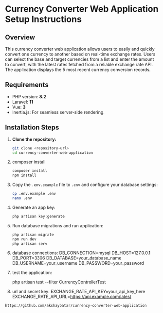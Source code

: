 # Currency Converter Web Application Setup Instructions

## Overview

This currency converter web application allows users to easily and quickly convert one currency to another based on real-time exchange rates. Users can select the base and target currencies from a list and enter the amount to convert, with the latest rates fetched from a reliable exchange rate API. The application displays the 5 most recent currency conversion records.

## Requirements

-   PHP version: **8.2**
-   Laravel: **11**
-   Vue: **3**
-   Inertia.js: For seamless server-side rendering.

## Installation Steps

1. **Clone the repository:**

    ```bash
    git clone <repository-url>
    cd currency-converter-web-application

    ```

2. composer install

    ```bash
    composer install
    npm install
    ```

3. Copy the `.env.example` file to `.env` and configure your database settings:

    ```bash
    cp .env.example .env
    nano .env
    ```

4. Generate an app key:

    ```bash
    php artisan key:generate
    ```

5. Run database migrations and run application:

    ```bash
    php artisan migrate
    npm run dev
    php artisan serv
    ```

6. database connections:
   DB_CONNECTION=mysql
   DB_HOST=127.0.0.1
   DB_PORT=3306
   DB_DATABASE=your_database_name
   DB_USERNAME=your_username
   DB_PASSWORD=your_password

7. test the application:

    php artisan test --filter CurrencyControllerTest

8. url and secret key:
   EXCHANGE_RATE_API_KEY=your_api_key_here
   EXCHANGE_RATE_API_URL=https://api.example.com/latest

`https://github.com/akshaybatar/currency-converter-web-application`
